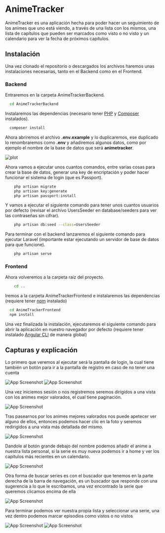 # AnimeTracker

AnimeTracker es una aplicación hecha para poder hacer un seguimiento de los animes que uno está viendo, a través de una lista
con los mismos, una lista de capítulos que pueden ser marcados como visto o no visto y un calendario para ver la fecha de próximos capítulos.

## Instalación

Una vez clonado el repositorio o descargados los archivos haremos unas instalaciones necesarias, tanto en el Backend como en el Frontend.

### Backend

Entraremos en la carpeta AnimeTrackerBackend.

```bash
  cd AnimeTrackerBackend
```

Instalaremos las dependencias (necesario tener [PHP](https://www.php.net/downloads) y [Composer](https://getcomposer.org/) instalados).

```bash
  composer install
```

Ahora abriremos el archivo **.env.example** y lo duplicaremos, ese duplicado lo renombraremos como **.env** y añadiremos algunos datos, como por ejemplo el nombre de la base de datos que será **animetracker**.

![plot](./AnimeTrackerFrontend/Capturas%20Readme/Archivo-env.png)

Ahora vamos a ejecutar unos cuantos comandos, entre varias cosas para crear la base de datos, generar una key de encriptación y poder hacer funcionar el sistema de login (que es Passport).

```bash
    php artisan migrate
    php artisan key:generate
    php artisan passport:install
```

Y vamos a ejecutar el siguiente comando para tener unos cuantos usuarios por defecto (revisar el archivo UsersSeeder en database/seeders para ver las contraseñas sin cifrar).

```bash
    php artisan db:seed --class=UsersSeeder
```

Para terminar con el backend lanzaremos el siguiente comando para ejecutar Laravel (importante estar ejecutando un servidor de base de datos para que funcione).

```bash
    php artisan serve
```

### Frontend

Ahora volveremos a la carpeta raíz del proyecto.

```bash
    cd ..
```

Iremos a la carpeta AnimeTrackerFrontend e instalaremos las dependencias (requiere tener [npm](https://nodejs.org/es) instalado)

```bash
  cd AnimeTrackerFrontend
  npm install
```

Una vez finalizada la instalación, ejecutaremos el siguiente comando para abrir la aplicación en nuestro navegador por defecto (requiere tener instalado [Angular CLI](https://angular.io/cli) de manera global)

## Capturas y explicación

Lo primero que veremos al ejecutar será la pantalla de login, la cual tiene también un botón para ir a la pantalla de registro en caso de no tener una cuenta

![App Screenshot](./AnimeTrackerFrontend/Capturas%20Readme/Login.png)
![App Screenshot](./AnimeTrackerFrontend/Capturas%20Readme/Register.png)

Una vez iniciemos sesión o nos registremos seremos dirigidos a una vista con los animes mejor valorados, el cual tiene paginación.

![App Screenshot](./AnimeTrackerFrontend/Capturas%20Readme/Rated%20Anime%20and%20Portada.png)

Tras pasearnos por los animes mejores valorados nos puede apetecer ver alguno de ellos, entonces podemos hacer clic en la foto y seremos redirigidos a una vista más detallada del mismo.

![App Screenshot](./AnimeTrackerFrontend/Capturas%20Readme/Detail%20Anime%20Info.png)

Dandole al botón grande debajo del nombre podemos añadir el anime a nuestra lista personal, si la serie es muy nueva podemos ir a home y ver los capitulos más recientes en un calendario.

![App Screenshot](./AnimeTrackerFrontend/Capturas%20Readme/Calendar.png)

Otra forma de buscar series es con el buscador que tenemos en la parte derecha de la barra de navegación, es un buscador que responde con una sugerencia a lo que le escribamos, una vez encontrado la serie que queremos clicamos encima de ella

![App Screenshot](./AnimeTrackerFrontend/Capturas%20Readme/Searching.png)

Para terminar podemos ver nuestra propia lista y seleccionar una serie, una vez dentro podemos marcar episodios como vistos o no vistos

![App Screenshot](./AnimeTrackerFrontend/Capturas%20Readme/Personal%20List.png)
![App Screenshot](./AnimeTrackerFrontend/Capturas%20Readme/Personal%20Anime%20Info.png)
